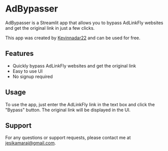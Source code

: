 # AdBypasser

AdBypasser is a Streamlit app that allows you to bypass AdLinkFly websites and get the original link in just a few clicks.

This app was created by [Kevinnadar22](https://github.com/Kevinnadar22) and can be used for free.

## Features

- Quickly bypass AdLinkFly websites and get the original link
- Easy to use UI
- No signup required

## Usage

To use the app, just enter the AdLinkFly link in the text box and click the "Bypass" button. The original link will be displayed in the UI.

## Support

For any questions or support requests, please contact me at jesikamaraj@gmail.com.
